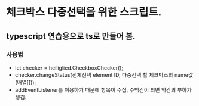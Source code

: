 # 체크박스 다중선택을 위한 스크립트.  
## typescript 연습용으로 ts로 만들어 봄.  

### 사용법  
 - let checker = heiliglied.CheckboxChecker();
 - checker.changeStatus(전체선택 element ID, 다중선택 할 체크박스의 name값(배열[]));
 - addEventListener를 이용하기 때문에 항목이 수십, 수백건이 되면 약간의 부하가 생김.
